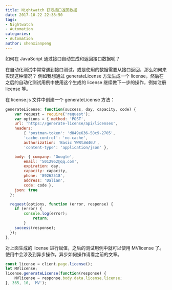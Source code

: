 ```yaml
---
title: Nightwatch 获取接口返回数据
date: 2017-10-22 22:38:50
tags: 
- Nightwatch
- Automation
categories: 
- Automation
author: shenxianpeng
---
```


如何在 JavaScript 通过接口自动生成和返回接口数据呢？

在自动化测试中常常遇到接口测试，或是使用的数据需要从接口返回，那么如何来实现这种情况？
例如我想通过 generateLicense 方法生成一个 license，然后在之后的自动化测试用例中使用这个生成的 license 继续做下一步的操作，例如注册 license 等。

在 license.js 文件中创建一个 generateLicense 方法：

```javascript
generateLicense: function(success, day, capacity, code) {
    var request = require('request');
    var options = { method: 'POST',
    url: 'https://generate-license/api/licenses',
    headers:
        { 'postman-token': 'd849e636-58c9-2705',
        'cache-control': 'no-cache',
        authorization: 'Basic YWRtaW46U',
        'content-type': 'application/json' },

    body: { company: 'Google',
        email: '5012962@qq.com',
        expiration: day,
        capacity: capacity,
        phone: '89262518',
        address: 'Dalian',
        code: code },
    json: true
  };

  request(options, function (error, response) {
    if (error) {
        console.log(error);
            return;
        }
    success(response);
  });
},
```

对上面生成的 license 进行赋值，之后的测试用例中就可以使用 MVlicense 了。
使用中会涉及到异步操作，异步如何操作请看之前的文章。

```javascript
const license = client.page.license();
let MVlicense;
license.generateLicense(function(response) {
    MVlicense = response.body.data.license.license;
}, 365, 10, 'MV');
```
